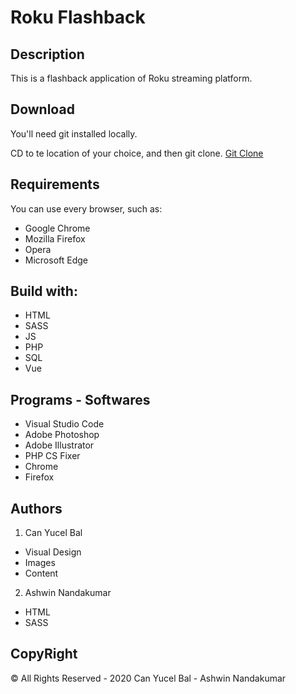 # Roku Flashback

## Description 

This is a flashback application of Roku streaming platform. 

## Download
You'll need git installed locally.

CD to te location of your choice, and then git clone.
[Git Clone](https://github.com/ash674/bal_can_ashwin_nandakumar_roku.git)

## Requirements
You can use every browser, such as:
<ul>
	<li>Google Chrome</li>
	<li>Mozilla Firefox</li>
	<li>Opera</li>
	<li>Microsoft Edge</li>
</ul>

## Build with:
<ul>
	<li>HTML</li>
	<li>SASS</li>
	<li>JS</li>
    <li>PHP</li>
    <li>SQL</li>
    <li>Vue</li>

</ul>

## Programs - Softwares
<ul>
	<li>Visual Studio Code</li>
	<li>Adobe Photoshop</li>
    <li>Adobe Illustrator</li>
    <li>PHP CS Fixer</li>
	<li>Chrome</li>
	<li>Firefox</li>
</ul>

## Authors
1. Can Yucel Bal
<ul>
	<li>Visual Design</li>
	<li>Images</li>
	<li>Content</li>

</ul>

2. Ashwin Nandakumar

<ul>
	<li>HTML</li>
	<li>SASS</li>

</ul>

## CopyRight
© All Rights Reserved - 2020 Can Yucel Bal - Ashwin Nandakumar

